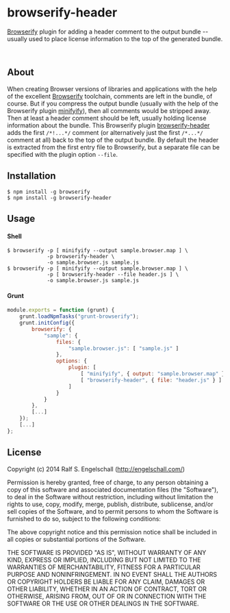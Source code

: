 
browserify-header
=================

[Browserify](http://browserify.org/) plugin for adding a header comment
to the output bundle -- usually used to place license information to
the top of the generated bundle.

<p/>
<img src="https://nodei.co/npm/browserify-header.png?downloads=true&stars=true" alt=""/>

<p/>
<img src="https://david-dm.org/rse/browserify-header.png" alt=""/>

About
-----

When creating Browser versions of libraries and applications with the
help of the excellent [Browserify](http://browserify.org/) toolchain,
comments are left in the bundle, of course. But if you compress
the output bundle (usually with the help of the Browserify plugin
[minifyify](https://www.npmjs.com/package/minifyify)), then all comments
would be stripped away. Then at least a header comment should be left,
usually holding license information about the bundle.
This Browserify plugin [browserify-header](https://www.npmjs.com/package/browserify-header)
adds the first `/*!...*/` comment (or alternatively just the first `/*...*/` comment at all)
back to the top of the output bundle. By default the header is extracted
from the first entry file to Browserify, but a separate file can be
specified with the plugin option `--file`.

Installation
------------

```shell
$ npm install -g browserify
$ npm install -g browserify-header
```

Usage
-----

#### Shell

```shell
$ browserify -p [ minifyify --output sample.browser.map ] \
             -p browserify-header \
             -o sample.browser.js sample.js
$ browserify -p [ minifyify --output sample.browser.map ] \
             -p [ browserify-header --file header.js ] \
             -o sample.browser.js sample.js
```

#### Grunt

```js
module.exports = function (grunt) {
    grunt.loadNpmTasks("grunt-browserify");
    grunt.initConfig({
        browserify: {
            "sample": {
                files: {
                    "sample.browser.js": [ "sample.js" ]
                },
                options: {
                    plugin: [
                        [ "minifyify", { output: "sample.browser.map" } ],
                        [ "browserify-header", { file: "header.js" } ]
                    ]
                }
            }
        },
        [...]
    });
    [...]
};
```

License
-------

Copyright (c) 2014 Ralf S. Engelschall (http://engelschall.com/)

Permission is hereby granted, free of charge, to any person obtaining
a copy of this software and associated documentation files (the
"Software"), to deal in the Software without restriction, including
without limitation the rights to use, copy, modify, merge, publish,
distribute, sublicense, and/or sell copies of the Software, and to
permit persons to whom the Software is furnished to do so, subject to
the following conditions:

The above copyright notice and this permission notice shall be included
in all copies or substantial portions of the Software.

THE SOFTWARE IS PROVIDED "AS IS", WITHOUT WARRANTY OF ANY KIND,
EXPRESS OR IMPLIED, INCLUDING BUT NOT LIMITED TO THE WARRANTIES OF
MERCHANTABILITY, FITNESS FOR A PARTICULAR PURPOSE AND NONINFRINGEMENT.
IN NO EVENT SHALL THE AUTHORS OR COPYRIGHT HOLDERS BE LIABLE FOR ANY
CLAIM, DAMAGES OR OTHER LIABILITY, WHETHER IN AN ACTION OF CONTRACT,
TORT OR OTHERWISE, ARISING FROM, OUT OF OR IN CONNECTION WITH THE
SOFTWARE OR THE USE OR OTHER DEALINGS IN THE SOFTWARE.

